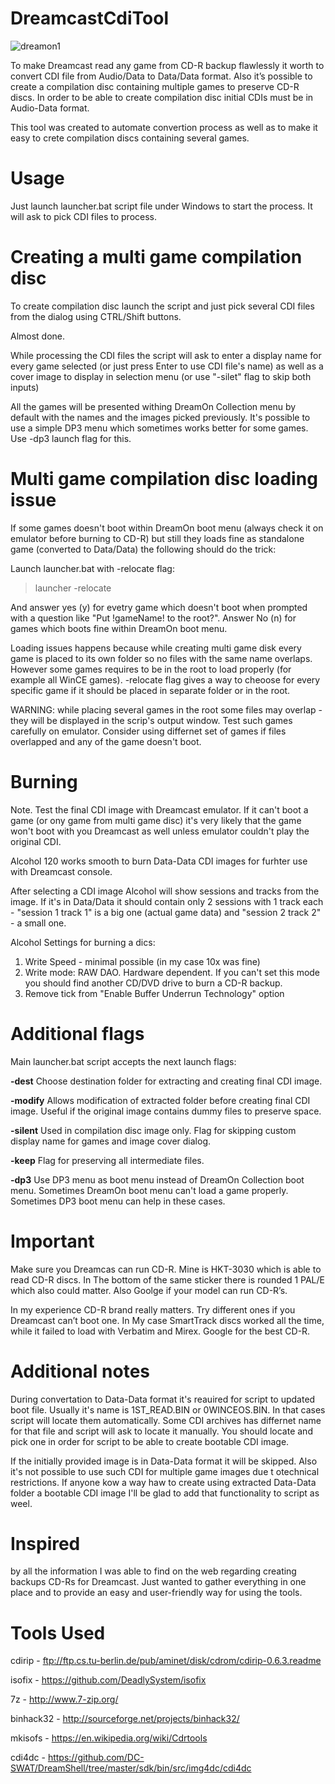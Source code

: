 # DreamcastCdiTool

![dreamon1](https://cloud.githubusercontent.com/assets/8145834/8882599/e246bdfa-3250-11e5-91a4-7724e474077b.png)

To make Dreamcast read any game from CD-R backup flawlessly it worth to convert CDI file from Audio/Data to Data/Data format. Also it’s possible to create a compilation disc containing multiple games to preserve CD-R discs. In order to be able to create compilation disc initial CDIs must be in Audio-Data format.

This tool was created to automate convertion process as well as to make it easy to crete compilation discs containing several games.


# Usage

Just launch launcher.bat script file under Windows to start the process. It will ask to pick CDI files to process.


# Creating a multi game compilation disc 

To create compilation disc launch the script and just pick several CDI files from the dialog using CTRL/Shift buttons.

Almost done. 

While processing the CDI files the script will ask to enter a display name for every game selected (or just press Enter to use CDI file's name) as well as a cover image to display in selection menu (or use "-silet" flag to skip both inputs)

All the games will be presented withing DreamOn Collection menu by default with the names and the images picked previously. It's possible to use a simple DP3 menu which sometimes works better for some games. Use -dp3 launch flag for this.

# Multi game compilation disc loading issue

If some games doesn't boot within DreamOn boot menu (always check it on emulator before burning to CD-R) but still they loads fine as standalone game (converted to Data/Data) the following should do the trick:

Launch launcher.bat with -relocate flag:

> launcher -relocate

And answer yes (y) for evetry game which doesn't boot when prompted with a question like "Put !gameName! to the root?". 
Answer No (n) for games which boots fine within DreamOn boot menu.

Loading issues happens because while creating multi game disk every game is placed to its own folder so no files with the same name overlaps. However some games requires to be in the root to load properly (for example all WinCE games). -relocate flag gives a way to cheoose for every specific game if it should be placed in separate folder or in the root.

WARNING: while placing several games in the root some files may overlap - they will be displayed in the scrip's output window. Test such games carefully on emulator. Consider using differnet set of games if files overlapped and any of the game doesn't boot.

# Burning

Note. Test the final CDI image with Dreamcast emulator. If it can't boot a game (or ony game from multi game disc) it's very likely that the game won't boot with you Dreamcast as well unless emulator couldn't play the original CDI.

Alcohol 120 works smooth to burn Data-Data CDI images for furhter use with Dreamcast console.

After selecting a CDI image Alcohol will show sessions and tracks from the image. If it's in Data/Data it should contain only 2 sessions with 1 track each - "session 1 track 1" is a big one (actual game data) and "session 2 track 2" - a small one.

Alcohol Settings for burning a dics:

1. Write Speed - minimal possible (in my case 10x was fine)
2. Write mode: RAW DAO. Hardware dependent. If you can't set this mode you should find another CD/DVD drive to burn a CD-R backup.
3. Remove tick from "Enable Buffer Underrun Technology" option


# Additional flags

Main launcher.bat script accepts the next launch flags:

<b>-dest</b>       Choose destination folder for extracting and creating final CDI image.

<b>-modify</b>     Allows modification of extracted folder before creating final CDI image. Useful if the original image contains dummy files to preserve space.

<b>-silent</b>     Used in compilation disc image only. Flag for skipping custom display name for games and image cover dialog.

<b>-keep</b>      Flag for preserving all intermediate files.

<b>-dp3</b>       Use DP3 menu as boot menu instead of DreamOn Collection boot menu. Sometimes DreamOn boot menu can't load a game properly. Sometimes DP3 boot menu can help in these cases.


# Important

Make sure you Dreamcas can run CD-R. Mine is HKT-3030 which is able to read CD-R discs. In The bottom of the same sticker there is rounded 1 PAL/E which also could matter. Also Goolge if your model can run CD-R’s.

In my experience CD-R brand really matters. Try different ones if you Dreamcast can’t boot one. In My case SmartTrack discs worked all the time, while it failed to load with Verbatim and Mirex. Google for the best CD-R.


# Additional notes

During convertation to Data-Data format it's reauired for script to updated boot file. Usually it's name is 1ST_READ.BIN or 0WINCEOS.BIN. In that cases script will locate them automatically. Some CDI archives has differnet name for that file and script will ask to locate it manually. You should locate and pick one in order for script to be able to create bootable CDI image.

If the initially provided image is in Data-Data format it will be skipped. Also it's not possible to use such CDI for multiple game images due t otechnical restrictions. If anyone kow a way haw to create using extracted Data-Data folder a bootable CDI image I'll be glad to add that functionality to script as weel.

# Inspired 

by all the information I was able to find on the web regarding creating backups CD-Rs for Dreamcast. Just wanted to gather everything in one place and to provide an easy and user-friendly way for using the tools.

# Tools Used

cdirip - ftp://ftp.cs.tu-berlin.de/pub/aminet/disk/cdrom/cdirip-0.6.3.readme

isofix - https://github.com/DeadlySystem/isofix

7z - http://www.7-zip.org/

binhack32 - http://sourceforge.net/projects/binhack32/

mkisofs - https://en.wikipedia.org/wiki/Cdrtools

cdi4dc - https://github.com/DC-SWAT/DreamShell/tree/master/sdk/bin/src/img4dc/cdi4dc
